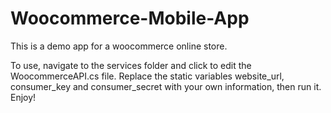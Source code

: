 # Woocommerce-Mobile-App

This is a demo app for a woocommerce online store.

To use, navigate to the services folder and click to edit the WoocommerceAPI.cs file. Replace the static variables website_url, consumer_key and consumer_secret with your own information, then run it. Enjoy!
